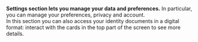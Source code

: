**Settings section lets you manage your data and preferences.** In particular, you can manage your preferences, privacy and account.  
In this section you can also access your identity documents in a digital format: interact with the cards in the top part of the screen to see more details.
